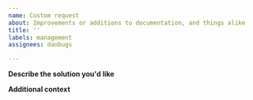 ```yaml
---
name: Custom request
about: Improvements or additions to documentation, and things alike
title: ''
labels: management
assignees: danbugs

---
```


**Describe the solution you'd like**


**Additional context**
